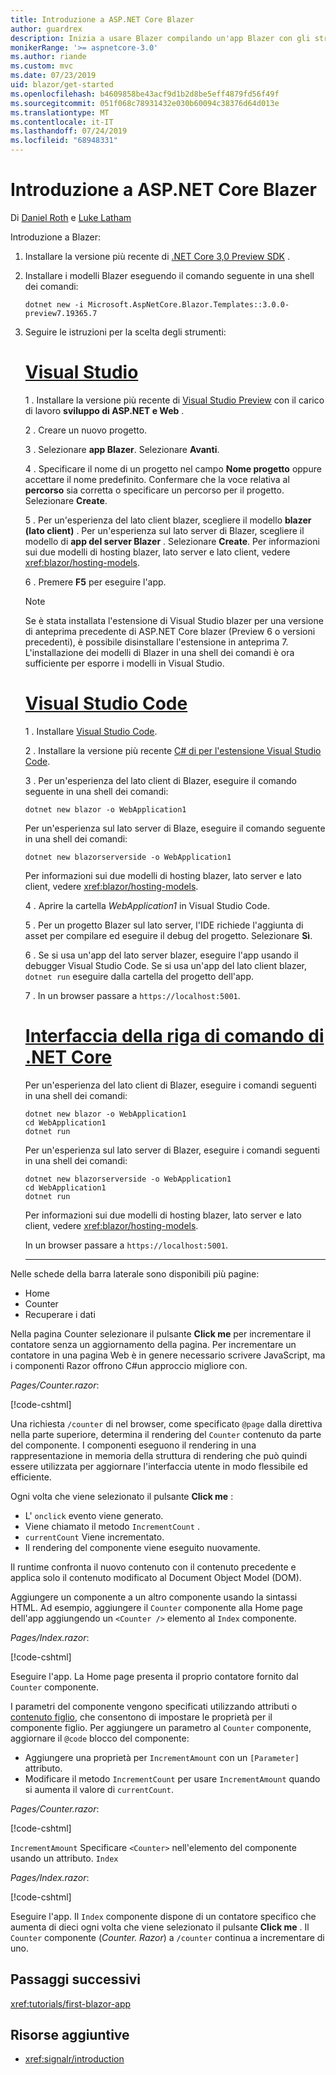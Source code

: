 ```yaml
---
title: Introduzione a ASP.NET Core Blazer
author: guardrex
description: Inizia a usare Blazer compilando un'app Blazer con gli strumenti che preferisci.
monikerRange: '>= aspnetcore-3.0'
ms.author: riande
ms.custom: mvc
ms.date: 07/23/2019
uid: blazor/get-started
ms.openlocfilehash: b4609858be43acf9d1b2d8be5eff4879fd56f49f
ms.sourcegitcommit: 051f068c78931432e030b60094c38376d64d013e
ms.translationtype: MT
ms.contentlocale: it-IT
ms.lasthandoff: 07/24/2019
ms.locfileid: "68948331"
---
```

# <a name="get-started-with-aspnet-core-blazor"></a>Introduzione a ASP.NET Core Blazer

Di [Daniel Roth](https://github.com/danroth27) e [Luke Latham](https://github.com/guardrex)

Introduzione a Blazer:

1. Installare la versione più recente di [.NET Core 3,0 Preview SDK](https://dotnet.microsoft.com/download/dotnet-core/3.0) .

1. Installare i modelli Blazer eseguendo il comando seguente in una shell dei comandi:

   ```console
   dotnet new -i Microsoft.AspNetCore.Blazor.Templates::3.0.0-preview7.19365.7
   ```

1. Seguire le istruzioni per la scelta degli strumenti:

   # <a name="visual-studiotabvisual-studio"></a>[Visual Studio](#tab/visual-studio)

   1 \. Installare la versione più recente di [Visual Studio Preview](https://visualstudio.com/vs/preview) con il carico di lavoro **sviluppo di ASP.NET e Web** .

   2 \. Creare un nuovo progetto.

   3 \. Selezionare **app Blazer**. Selezionare **Avanti**.

   4 \. Specificare il nome di un progetto nel campo **Nome progetto** oppure accettare il nome predefinito. Confermare che la voce relativa al **percorso** sia corretta o specificare un percorso per il progetto. Selezionare **Create**.

   5 \. Per un'esperienza del lato client blazer, scegliere il modello **blazer (lato client)** . Per un'esperienza sul lato server di Blazer, scegliere il modello di **app del server Blazer** . Selezionare **Create**. Per informazioni sui due modelli di hosting blazer, lato server e lato client, vedere <xref:blazor/hosting-models>.

   6 \. Premere **F5** per eseguire l'app.

   > [!NOTE]
   > Se è stata installata l'estensione di Visual Studio blazer per una versione di anteprima precedente di ASP.NET Core blazer (Preview 6 o versioni precedenti), è possibile disinstallare l'estensione in anteprima 7. L'installazione dei modelli di Blazer in una shell dei comandi è ora sufficiente per esporre i modelli in Visual Studio.

   # <a name="visual-studio-codetabvisual-studio-code"></a>[Visual Studio Code](#tab/visual-studio-code)

   1 \. Installare [Visual Studio Code](https://code.visualstudio.com/).

   2 \. Installare la versione più recente [ C# di per l'estensione Visual Studio Code](https://marketplace.visualstudio.com/items?itemName=ms-vscode.csharp).

   3 \. Per un'esperienza del lato client di Blazer, eseguire il comando seguente in una shell dei comandi:

      ```console
      dotnet new blazor -o WebApplication1
      ```

      Per un'esperienza sul lato server di Blaze, eseguire il comando seguente in una shell dei comandi:

      ```console
      dotnet new blazorserverside -o WebApplication1
      ```

      Per informazioni sui due modelli di hosting blazer, lato server e lato client, vedere <xref:blazor/hosting-models>.

   4 \. Aprire la cartella *WebApplication1* in Visual Studio Code.

   5 \. Per un progetto Blazer sul lato server, l'IDE richiede l'aggiunta di asset per compilare ed eseguire il debug del progetto. Selezionare **Sì**.

   6 \. Se si usa un'app del lato server blazer, eseguire l'app usando il debugger Visual Studio Code. Se si usa un'app del lato client blazer, `dotnet run` eseguire dalla cartella del progetto dell'app.

   7 \. In un browser passare a `https://localhost:5001`.

   <!--

   # [Visual Studio for Mac](#tab/visual-studio-mac)

   1\. Install [Visual Studio for Mac](https://visualstudio.microsoft.com/vs/mac/). Switch the [Update channel to Preview](/visualstudio/mac/install-preview).

   2\. Select **File** > **New Solution** or **New Project**.

   3\. In the sidebar, select **.NET Core** > **App**.

   4\. For a Blazor server-side experience, select the **ASP.NET Core Blazor Server App** template. For a Blazor client-side experience, select the **ASP.NET Core Blazor WebAssembly App** template. Select **Next**. For information on the two Blazor hosting models, server-side and client-side, see <xref:blazor/hosting-models>.

   5\. The **Target Framework** defaults to **.NET Core 3.0**. Select **Next**.

   6\. In the **Project Name** field, enter `WebApplication1`. Select **Create**.

   7\. Select **Run** > **Run Without Debugging** to run the app *without the debugger*. Running with the debugger isn't supported at this time.

   -->

   # <a name="net-core-clitabnetcore-cli"></a>[Interfaccia della riga di comando di .NET Core](#tab/netcore-cli/)

   Per un'esperienza del lato client di Blazer, eseguire i comandi seguenti in una shell dei comandi:

   ```console
   dotnet new blazor -o WebApplication1
   cd WebApplication1
   dotnet run
   ```

   Per un'esperienza sul lato server di Blazer, eseguire i comandi seguenti in una shell dei comandi:

   ```console
   dotnet new blazorserverside -o WebApplication1
   cd WebApplication1
   dotnet run
   ```

   Per informazioni sui due modelli di hosting blazer, lato server e lato client, vedere <xref:blazor/hosting-models>.

   In un browser passare a `https://localhost:5001`.

   ---

Nelle schede della barra laterale sono disponibili più pagine:

* Home
* Counter
* Recuperare i dati

Nella pagina Counter selezionare il pulsante **Click me** per incrementare il contatore senza un aggiornamento della pagina. Per incrementare un contatore in una pagina Web è in genere necessario scrivere JavaScript, ma i componenti Razor offrono C#un approccio migliore con.

*Pages/Counter.razor*:

[!code-cshtml[](get-started/samples_snapshot/3.x/Counter1.razor?highlight=7,12-15)]

Una richiesta `/counter` di nel browser, come specificato `@page` dalla direttiva nella parte superiore, determina il rendering del `Counter` contenuto da parte del componente. I componenti eseguono il rendering in una rappresentazione in memoria della struttura di rendering che può quindi essere utilizzata per aggiornare l'interfaccia utente in modo flessibile ed efficiente.

Ogni volta che viene selezionato il pulsante **Click me** :

* L' `onclick` evento viene generato.
* Viene chiamato il metodo `IncrementCount` .
* `currentCount` Viene incrementato.
* Il rendering del componente viene eseguito nuovamente.

Il runtime confronta il nuovo contenuto con il contenuto precedente e applica solo il contenuto modificato al Document Object Model (DOM).

Aggiungere un componente a un altro componente usando la sintassi HTML. Ad esempio, aggiungere il `Counter` componente alla Home page dell'app aggiungendo un `<Counter />` elemento al `Index` componente.

*Pages/Index.razor*:

[!code-cshtml[](get-started/samples_snapshot/3.x/Index1.razor?highlight=7)]

Eseguire l'app. La Home page presenta il proprio contatore fornito dal `Counter` componente.

I parametri del componente vengono specificati utilizzando attributi o [contenuto figlio](xref:blazor/components#child-content), che consentono di impostare le proprietà per il componente figlio. Per aggiungere un parametro al `Counter` componente, aggiornare il `@code` blocco del componente:

* Aggiungere una proprietà per `IncrementAmount` con un `[Parameter]` attributo.
* Modificare il metodo `IncrementCount` per usare `IncrementAmount` quando si aumenta il valore di `currentCount`.

*Pages/Counter.razor*:

[!code-cshtml[](get-started/samples_snapshot/3.x/Counter2.razor?highlight=12-13,17)]

`IncrementAmount` Specificare `<Counter>` nell'elemento del componente usando un attributo. `Index`

*Pages/Index.razor*:

[!code-cshtml[](get-started/samples_snapshot/3.x/Index2.razor?highlight=7)]

Eseguire l'app. Il `Index` componente dispone di un contatore specifico che aumenta di dieci ogni volta che viene selezionato il pulsante **Click me** . Il `Counter` componente (*Counter. Razor*) a `/counter` continua a incrementare di uno.

## <a name="next-steps"></a>Passaggi successivi

<xref:tutorials/first-blazor-app>

## <a name="additional-resources"></a>Risorse aggiuntive

* <xref:signalr/introduction>
